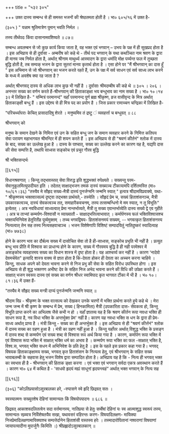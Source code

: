 +++
title = "५३२ ३०५"

+++
उक्त दास्य सम्बन्ध से ही समस्त भजनों की श्रेष्ठतमता होती है । भा० ६०५/१६ में उक्त है- 

(३०५ ) " यन्नाम श्रुतिमात्रेण पुमान् भवति निर्मल । 

तस्य तीर्थपदः किंवा दासानामवशिष्यते ॥ ८७॥ 

सम्बन्ध अवलम्बन से जो कुछ कार्य किया जाता है, वह भक्त एवं भगवान् – उभय के पक्ष में ही सुखप्रद होता है । इस अभिप्राय से ही दुर्वासा - अम्बरीष को कहे थे - तीर्थ पद भगवान् के यथा कथञ्चित नाम श्रवण के द्वारा ही मानव जब निर्मल होता है, अर्थात् श्रीनाम माथुर्थ्य आस्वादन के द्वारा धर्मादि मोक्ष पर्य्यन्त फल में तुच्छता बुद्धि होती है, तब सम्यक् भजन के द्वारा सुतरां मानव कृतार्थ होता है । एसा होने पर "मैं श्रीभगवान् का दास हूँ " इस अभिमान से जो श्रीभगवान् का भजन करते रहते हैं, उन के पक्ष में सर्व साधन एवं सर्व साध्य लाभ करने के मध्य में अवशेष क्या रह जाता है ? 

अर्थात् श्रीभगवद् दास्य से अधिक लाभ कुछ भी नहीं है । दुर्वासाः श्रीमदम्बीष की कहे थे ॥ ३०५ । २०६ । अनन्तर सख्य का वर्णन करते हैं-श्रीभगवान् की हिताकाङ्क्षा भय बन्धुभाव का नाम सख्य है । भा० १०।१४ ३२ में लिखित है- " यन्मित्रं परमानन्दं" यहाँ परमानन्द पूर्ण ब्रह्म श्रीकृष्ण, व्रज वासीवृन्द के मित्र अर्थात् हिताकाङ्क्षी बन्धु हैं । इस उद्देश्य से ही मित्र पद का प्रयोग है । जिस प्रकार रामाच्चन चन्द्रिका में लिखित है- 

"परिचर्थ्यापराः केचित् प्रासादादिषु शेरते । मनुष्यमिव तं द्रष्टु ं व्यवहर्त्ता च बन्धुवत् ॥ ८८ 

श्रीभगवान् को 

मनुष्य के समान देखने के निमित्त एवं उन के सहित बन्धु जन के समान व्यवहार करने के निमित्त कतिपय सेवा परायण महाभागवत श्रीमन्दिर में ही शयन करते हैं । इस अभिप्राय से ही "श्रवणं कीर्तनं" श्लोक में दास्य के बाद, सख्य का उल्लेख हुआ है । दास्य के पश्चात्, सख्य का उल्लेख करने का कारण यह है, यद्यपि दास की सेवा सम्पत्ति है, तथापि साध्वस सङ्कोच एवं प्रचुर गौरव बुद्धि 

श्री भक्तिसन्दर्भः 

[[६१५]]

विधानश्रवणात् । किन्तु तद्भावस्तत् सेवा विरुद्ध इति शुद्धभक्तं रुपेक्ष्यते । सख्यन्तु परम- सेवानुकूलमित्युपादीयत इति । तदेतत् साक्षाद्भजन तमकं दास्यं सख्यञ्च टीकायामपि दर्शितमस्ति (मा० १०/६१।३६) "तस्यैव मे सौहृद सख्य-मैत्री दास्यं पुनर्जग्मनि जन्मनि स्यात् " इत्यत्र श्रीदामविप्रवाक्ये, यथा-" श्रीकृष्णस्य भक्तवात्सल्यं दृष्ट्वा तद्भक्त प्रार्थयते,- तस्येति । सौहृदं प्रेम च, सख्यं हिताशंसनञ्च, मैत्री उपकारकत्वञ्च, दास्यं सेवकत्वञ्च तत्, समाहारैकवचनम्, तस्य तत्सम्बन्धिनो मे मम स्यात्, न तु विभूतिः" इत्येतत् । अत्र नवविधायां साध्यत्वात् प्रेमा नान्तर्भाव्यते, मैत्री तु सख्य एवान्तर्भाव्येति दास्य सख्ये द्वे एव गृहीते । अत्र च ताभ्यां कम्मर्पण-विश्वासौ न व्याख्यातौ - साक्षाद्भत्तित्वाभावात् । कर्मार्पणस्य फलं भक्तिविश्वासश्च भक्तयभिनिवेश हेतुरितीह पूर्व्वमुक्तम् । तच्च भगवद्विषय- हिताशंसनमयं सख्यम्, -- भगवत्कृत हिताशंसनस्य नित्यत्वात् तेन सह तस्य नित्यसहवाचाञ्च । भजन विशेषेणापि विशिष्टं सम्पादयितुं नातिदुष्करं स्यादित्याह (भा० ७७३८) 

होने के कारण भाव का दौर्बल्य सख्य में दासोचित सेवा तो है ही-साध्वस, सङ्कोच प्रभृति भी नहीं है । प्रत्युत बन्धु भाव प्रीति में विश्वास का प्राधान्य होने के कारण, सख्य में गौरवमय बुद्धि है ही नही परमेश्वर में असङ्कोच व्यवहारमय सख्य का विधान शास्त्र में दृष्ट होता है। यह आश्चर्य्य कर नहीं है । कारण 'नादेवो देवमर्चयेत" इत्यादि शास्त्र वाक्य से ज्ञात होता है कि-देवता होकर ही देवता का अच्चन करना चाहिये । किन्तु, साधक अपने को देवता भावना करने से निज प्रभु की सेवा के सहित विरोध उपस्थित होगा । इस अभिप्राय से ही शुद्ध भक्तगण अभीष्ट देव के सहित निज अभेद भावना करने की विधि की उपेक्षा करते हैं । साक्षात् भजन स्वरूप दास्य एवं सख्य का वर्णन श्रीधर स्वामिपाद कृत भागवत टीका में भी है । भ० १०।८१।३६ में उक्त हैं- 

"तस्यैव मे सौहृद सख्य मन्त्री दाप्यं पुनर्जन्मनि जन्मनि स्यात् ॥ 

श्रीदाम विप्र - श्रीकृष्ण के भक्त वात्सल्य को देखकर उनके चरणों में भक्ति प्रार्थना करते हुये कहे थे । मेरा जन्म जन्म में श्री कृष्ण के सम्बन्ध में प्रेम, सख्य ( हिनकामिता) मैत्री (उपकारिता दास- सेवकत्व हो, किन्तु विभूति प्राप्त करने का अभिलाष जैसे कभी न हो । यहाँ ज्ञातव्य यह है कि श्रवण कीर्तन रूपा नवधा भक्ति ही साधन रूपा है, नव विधा भक्ति के अन्तर्भुक्त प्रेम' नहीं है। कारण यह नवधा भक्ति स धन के द्वारा ही प्रेम-साध्य अर्थात् प्राप्य है । मंत्री किन्तु - सख्य का ही अन्तर्भुक्त है । इस अभिप्राय से ही "श्रवणं कीर्त्तनं" श्लोक में दास्य सख्य का ग्रहण हुआ है । मंत्री का ग्रहण नहीं हुआ है । किन्तु यहाँपर अर्थात् विशुद्ध भक्ति के प्रसङ्ग में दास्य शब्द से कम्मर्पण एवं सख्य शब्द से विश्वास रूप अर्थ किया गया है । कारण, कर्मार्पण रूपा भक्ति में एवं विश्वास रूपा भक्ति में साक्षात् भक्ति धर्म का अभाव है । कम्मर्पण रूपा भक्ति का फल -साक्षात् भक्ति है, विश्व.स, भगवत् भक्ति सधन में अभिनिवेश के प्रति हेतु है । इस के पहले इस प्रकार कहा गया है। भगवद् विषयक हिताकाङ्क्षामय सख्य, भगवत् कृत हिताशंसन के नित्यत्व हेतु, एवं श्रीभगवान् के सहित सख्य भावाबलम्बी के सहवास हेतु भजन विशेष द्वारा सम्पादित होता है। अभिप्राय यह है कि - नित्य ही भगवत् भक्त का स्वभाव ही है - श्रीभगवान् की हिताक ङ्क्षा करना । एवं भक्त एवं भगवान् सर्वदा एकत्र अवस्थान करते हैं । कारण भा० ६४ में कथित है - 'साधवो हृदयं मह्यं साधूनां हृदयन्त्वहं” अर्थात् भक्त भगवान् के नित्य सह 

[[६१६]] 



(३०६) "कोऽतिप्रयासोऽसुरबालका हरे, -रुपासने स्वे हृदि छिद्रवत् सतः । 

स्वस्यात्मनः सख्युरशेष देहिनां सामान्यतः किं विषयोपपादनः ॥ ६८६ ॥ 

छिद्रवत् आकाशवदलितत्वेन सदा वर्त्तमानस्य, नातिप्रया से हेतुः सर्व्वेषां देहिनां यः स्व आत्माशुद्ध स्वरूपं तस्य, सामान्यतः सव्र्व्वत्र निर्विशेषतयैव सखा, यथावसरं वहिरन्तः करण- विषयादिलक्षण- मायिक्या निजप्रेमादिलक्षणामायिक्याश्च सम्पत्तेर्दानेन हिताशंसी यस्तस्य हरेः । तस्मादारोपितानां नश्वराणां विषयाणां जायापत्यादीना मुपार्जुनैः किमिति ।) श्रीप्रह्लादोऽसुरबालकान् ॥ 
